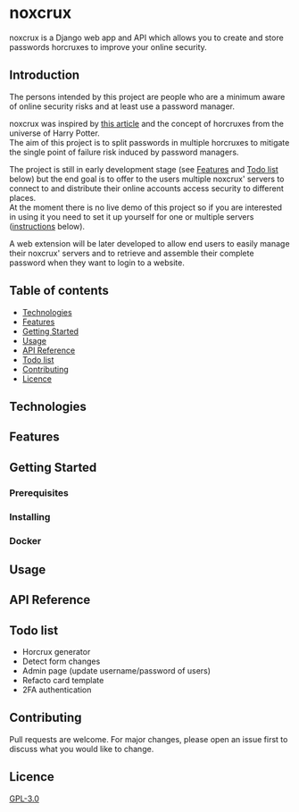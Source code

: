 # noxcrux
noxcrux is a Django web app and API which allows you to create and store passwords horcruxes to improve your online security.  

## Introduction
The persons intended by this project are people who are a minimum aware of online security risks and at least use a password manager.  

noxcrux was inspired by [this article](https://kaizoku.hashnode.dev/double-blind-passwords-aka-horcruxing#double-blind-passwords-aka-horcruxing) and the concept of horcruxes from the universe of Harry Potter.  
The aim of this project is to split passwords in multiple horcruxes to mitigate the single point of failure risk induced by password managers.  

The project is still in early development stage (see [Features](#features) and [Todo list](#todo-list) below) but the end goal is to offer to the users multiple noxcrux' servers to connect to and distribute their online accounts access security to different places.  
At the moment there is no live demo of this project so if you are interested in using it you need to set it up yourself for one or multiple servers ([instructions](#getting-started) below).  

A web extension will be later developed to allow end users to easily manage their noxcrux' servers and to retrieve and assemble their complete password when they want to login to a website.  

## Table of contents
* [Technologies](#technologies)
* [Features](#features)
* [Getting Started](#getting-started)
* [Usage](#usage)
* [API Reference](#api-reference)
* [Todo list](#todo-list)
* [Contributing](#contributing)
* [Licence](#licence)

## Technologies
## Features
## Getting Started
### Prerequisites
### Installing
### Docker
## Usage
## API Reference
## Todo list
+ Horcrux generator
+ Detect form changes
+ Admin page (update username/password of users)
+ Refacto card template
+ 2FA authentication

## Contributing
Pull requests are welcome. For major changes, please open an issue first to discuss what you would like to change.
## Licence
[GPL-3.0](LICENCE)
